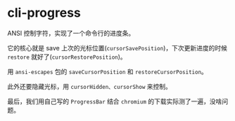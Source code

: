 # cli-progress

ANSI 控制字符，实现了一个命令行的进度条。

它的核心就是 save 上次的光标位置(`cursorSavePosition`)，下次更新进度的时候 `restore` 就好了(`cursorRestorePosition`)。

用 `ansi-escapes` 包的 `saveCursorPosition` 和 `restoreCursorPosition`。

此外还要隐藏光标，用 `cursorHidden、cursorShow` 来控制。

最后，我们用自己写的 `ProgressBar` 结合 `chromium` 的下载实际测了一遍，没啥问题。